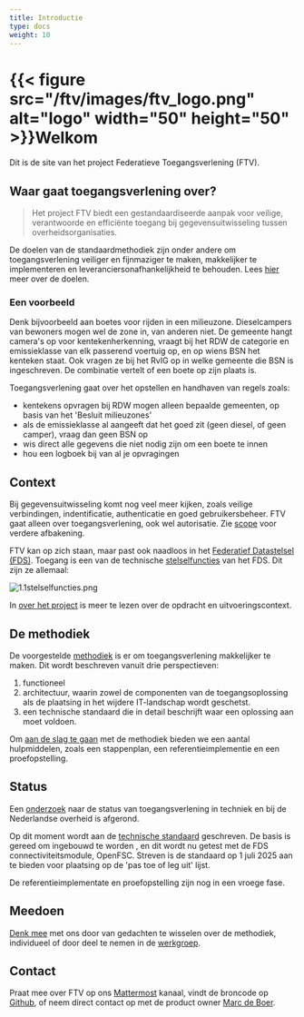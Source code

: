 ```yaml
---
title: Introductie
type: docs
weight: 10
---
```


# {{< figure src="/ftv/images/ftv_logo.png" alt="logo" width="50" height="50" >}}Welkom

Dit is de site van het project Federatieve Toegangsverlening (FTV).

## Waar gaat toegangsverlening over?

> Het project FTV biedt een gestandaardiseerde aanpak voor veilige, verantwoorde en efficiënte toegang bij
> gegevensuitwisseling tussen overheidsorganisaties.

De doelen van de standaardmethodiek zijn onder andere om toegangsverlening veiliger en fijnmaziger te maken, makkelijker te implementeren en leveranciersonafhankelijkheid te behouden.
Lees [hier](/ftv/docs/5.over_het_project) meer over de doelen.

### Een voorbeeld

Denk bijvoorbeeld aan boetes voor rijden in een milieuzone. Dieselcampers van bewoners mogen wel de zone in, van anderen niet.
De gemeente hangt camera's op voor kentekenherkenning, vraagt bij het RDW de categorie en emissieklasse van elk passerend voertuig op,
en op wiens BSN het kenteken staat. Ook vragen ze bij het RvIG op in welke gemeente die BSN is ingeschreven. De combinatie vertelt
of een boete op zijn plaats is.

Toegangsverlening gaat over het opstellen en handhaven van regels zoals:

- kentekens opvragen bij RDW mogen alleen bepaalde gemeenten, op basis van het 'Besluit milieuzones'
- als de emissieklasse al aangeeft dat het goed zit (geen diesel, of geen camper), vraag dan geen BSN op
- wis direct alle gegevens die niet nodig zijn om een boete te innen
- hou een logboek bij van al je opvragingen

## Context

Bij gegevensuitwisseling komt nog veel meer kijken, zoals veilige verbindingen, indentificatie, authenticatie en goed gebruikersbeheer.
FTV gaat alleen over toegangsverlening, ook wel autorisatie. Zie [scope](/ftv/docs/5.over_het_project/1.scope) voor verdere afbakening.

FTV kan op zich staan, maar past ook naadloos in het [Federatief Datastelsel (FDS)](https://federatief.datastelsel.nl/).
Toegang is een van de technische [stelselfuncties](https://federatief.datastelsel.nl/kennisbank/stelselfuncties/) van het FDS. Dit zijn ze allemaal:

![1.1stelselfuncties.png](/ftv/images/1.1stelselfuncties.png)

In [over het project](/ftv/docs/5.over_het_project) is meer te lezen over de opdracht en uitvoeringscontext.

## De methodiek

De voorgestelde [methodiek](/ftv/docs/1.methodiek) is er om toegangsverlening makkelijker te maken. Dit wordt beschreven vanuit drie perspectieven:

1. functioneel
2. architectuur, waarin zowel de componenten van de toegangsoplossing als de plaatsing in het wijdere IT-landschap wordt geschetst.
3. een technische standaard die in detail beschrijft waar een oplossing aan moet voldoen.

Om [aan de slag te gaan](/ftv/docs/2.toepassen) met de methodiek bieden we een aantal hulpmiddelen, zoals een stappenplan, een referentieimplementie en een proefopstelling.

## Status

Een [onderzoek](/ftv/docs/4.onderzoek) naar de status van toegangsverlening in techniek en bij de Nederlandse overheid is afgerond.

Op dit moment wordt aan de [technische standaard](/ftv/docs/1.methodiek/4.standaarden) geschreven. De basis is gereed om ingebouwd te worden , 
en dit wordt nu getest met de FDS connectiviteitsmodule, OpenFSC. Streven is de standaard op 1 juli 2025 aan te bieden voor plaatsing op de 'pas toe of leg uit' lijst.

De referentieimplementate en proefopstelling zijn nog in een vroege fase.

## Meedoen

[Denk mee](/ftv/docs/3.meedoen) met ons door van gedachten te wisselen over de methodiek, individueel of door deel te nemen in de [werkgroep](/ftv/docs/3.meedoen/1.werkgroep).

## Contact

Praat mee over FTV op ons [Mattermost](https://digilab.overheid.nl/chat/digilab/channels/federatieve-toegangsverlening) kanaal, vindt de broncode op [Github](https://github.com/VNG-Realisatie/ftv), 
of neem direct contact op met de product owner [Marc de Boer](mailto:marc.deboer@vng.nl).
